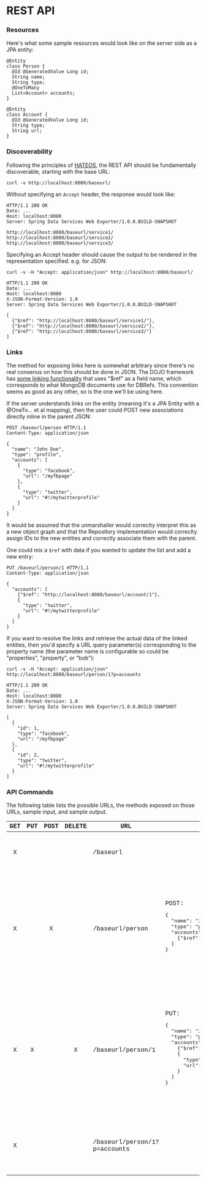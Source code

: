 # REST API

### Resources

Here's what some sample resources would look like on the server side as a JPA entity:

    @Entity
    class Person {
      @Id @GeneratedValue Long id;
      String name;
      String type;
      @OneToMany
      List<Account> accounts;
    }

    @Entity
    class Account {
      @Id @GeneratedValue Long id;
      String type;
      String url;
    }

### Discoverability

Following the principles of [HATEOS](https://en.wikipedia.org/wiki/HATEOAS), the REST API should be fundamentally discoverable, starting with the base URL:

    curl -v http://localhost:8080/baseurl/

Without specifying an `Accept` header, the response would look like:

    HTTP/1.1 200 OK
    Date: ...
    Host: localhost:8080
    Server: Spring Data Services Web Exporter/1.0.0.BUILD-SNAPSHOT

    http://localhost:8080/baseurl/service1/
    http://localhost:8080/baseurl/service2/
    http://localhost:8080/baseurl/service3/

Specifying an Accept header should cause the output to be rendered in the representation specified. e.g. for JSON:

    curl -v -H "Accept: application/json" http://localhost:8080/baseurl/

    HTTP/1.1 200 OK
    Date: ...
    Host: localhost:8080
    X-JSON-Format-Version: 1.0
    Server: Spring Data Services Web Exporter/1.0.0.BUILD-SNAPSHOT

    [
      {"$ref": "http://localhost:8080/baseurl/service1/"},
      {"$ref": "http://localhost:8080/baseurl/service2/"},
      {"$ref": "http://localhost:8080/baseurl/service3/"}
    ]

### Links

The method for exposing links here is somewhat arbitrary since there's no real consenus on how this should be done in JSON. The DOJO framework has [some linking functionality](https://www.sitepen.com/blog/2008/06/17/json-referencing-in-dojo/) that uses "$ref" as a field name, which corresponds to what MongoDB documents use for DBRefs. This convention seems as good as any other, so is the one we'll be using here.

If the server understands links on the entity (meaning it's a JPA Entity with a @OneTo... et al mapping), then the user could POST new associations directly inline in the parent JSON:

    POST /baseurl/person HTTP/1.1
    Content-Type: application/json

    {
      "name": "John Doe",
      "type": "profile",
      "accounts": [
        {
          "type": "facebook",
          "url": "/myfbpage"
        },
        {
          "type": "twitter",
          "url": "#!/mytwitterprofile"
        }
      ]
    }

It would be assumed that the unmarshaller would correclty interpret this as a new object graph and that the Repository implementation would correclty assign IDs to the new entities and correctly associate them with the parent.

One could mix a `$ref` with data if you wanted to update the list and add a new entry:

    PUT /baseurl/person/1 HTTP/1.1
    Content-Type: application/json

    {
      "accounts": [
        {"$ref": "http://localhost:8080/baseurl/account/1"},
        {
          "type": "twitter",
          "url": "#!/mytwitterprofile"
        }
      ]
    }

If you want to resolve the links and retrieve the actual data of the linked entities, then you'd specify a URL query parameter(s) corresponding to the property name (the parameter name is configurable so could be "properties", "property", or "bob"):

    curl -v -H "Accept: application/json" http://localhost:8080/baseurl/person/1?p=accounts

    HTTP/1.1 200 OK
    Date: ...
    Host: localhost:8080
    X-JSON-Format-Version: 1.0
    Server: Spring Data Services Web Exporter/1.0.0.BUILD-SNAPSHOT

    [
      {
        "id": 1,
        "type": "facebook",
        "url": "/myfbpage"
      },
      {
        "id": 2,
        "type": "twitter",
        "url": "#!/mytwitterprofile"
      }
    ]

### API Commands

The following table lists the possible URLs, the methods exposed on those URLs, sample input, and sample output.

<table width="100%" style="font-family: Courier, 'Courier New', fixed;">
<thead>
<tr>
  <th>GET</th>
  <th>PUT</th>
  <th>POST</th>
  <th>DELETE</th>
  <th width="20%">URL</th>
  <th width="30%">INPUT</th>
  <th width="30%">OUTPUT</th>
</tr>
</thead>
<tbody>
<tr>
  <td style="text-align: center">X</td>
  <td style="text-align: center"></td>
  <td style="text-align: center"></td>
  <td style="text-align: center"></td>
  <td>/baseurl</td>
  <td></td>
  <td>GET:<pre>
[
  {"$ref": "http://localhost:8080/baseurl/account/"},
  {"$ref": "http://localhost:8080/baseurl/person/"}
]</pre></td>
</tr>
<tr>
  <td style="text-align: center">X</td>
  <td style="text-align: center"></td>
  <td style="text-align: center">X</td>
  <td style="text-align: center"></td>
  <td>/baseurl/person</td>
  <td>POST:<pre>
{
  "name": "John Doe",
  "type": "profile"
  "accounts": [
    {"$ref": "http://localhost:8080/baseurl/account/1"}
  ]
}</pre></td>
  <td>GET:<pre>
HTTP/1.1 200 OK
Content-Type: application/json

[
  {"$ref": "http://localhost:8080/baseurl/person/1"},
  {"$ref": "http://localhost:8080/baseurl/person/2"},
  {"$ref": "http://localhost:8080/baseurl/person/3"}
]</pre>

POST:<pre>
HTTP/1.1 201 Created
Location: http://localhost:8080/baseurl/person/1

</pre></td>
</tr>
<tr>
  <td style="text-align: center">X</td>
  <td style="text-align: center">X</td>
  <td style="text-align: center"></td>
  <td style="text-align: center">X</td>
  <td>/baseurl/person/1</td>
  <td>PUT:<pre>
{
  "name": "John Doe",
  "type": "profile",
  "accounts": [
    {"$ref": "http://localhost:8080/baseurl/account/1"},
    {
      "type": "twitter",
      "url": "#!/mytwitterprofile"
    }
  ]
}</pre></td>
  <td>GET:<pre>
HTTP/1.1 200 OK
Content-Type: application/json

{
  "id": 1,
  "name": "John Doe",
  "type": "profile",
  "accounts": [
    {"$ref": "http://localhost:8080/baseurl/account/1"},
    {"$ref": "http://localhost:8080/baseurl/account/2"}
  ]
}</pre>

PUT:<pre>
HTTP/1.1 204 No Content

</pre>
DELETE:<pre>
HTTP/1.1 204 No Content

</pre></td>
</tr>
<tr>
  <td style="text-align: center">X</td>
  <td style="text-align: center"></td>
  <td style="text-align: center"></td>
  <td style="text-align: center"></td>
  <td>/baseurl/person/1?p=accounts</td>
  <td></td>
  <td>GET:<pre>
HTTP/1.1 200 OK
Content-Type: application/json

[
  {
    "id": 1,
    "type": "facebook",
    "url": "/myfbpage"
  },
  {
    "id": 2,
    "type": "twitter",
    "url": "#!/mytwitterprofile"
  }
]</pre></td>
</tr>
</tbody>